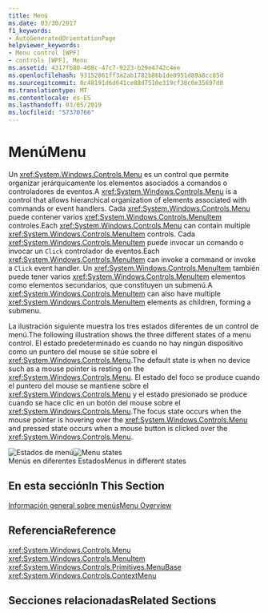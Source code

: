 ```yaml
---
title: Menú
ms.date: 03/30/2017
f1_keywords:
- AutoGeneratedOrientationPage
helpviewer_keywords:
- Menu control [WPF]
- controls [WPF], Menu
ms.assetid: 4317fb80-408c-47c7-9223-b29e4742c4ee
ms.openlocfilehash: 93152861ff3a2ab1782b86b1de0951d89a8cc85d
ms.sourcegitcommit: 0c48191d6d641ce88d7510e319cf38c0e35697d0
ms.translationtype: MT
ms.contentlocale: es-ES
ms.lasthandoff: 03/05/2019
ms.locfileid: "57370766"
---
```

# <a name="menu"></a><span data-ttu-id="d9acf-102">Menú</span><span class="sxs-lookup"><span data-stu-id="d9acf-102">Menu</span></span>
<span data-ttu-id="d9acf-103">Un <xref:System.Windows.Controls.Menu> es un control que permite organizar jerárquicamente los elementos asociados a comandos o controladores de eventos.</span><span class="sxs-lookup"><span data-stu-id="d9acf-103">A <xref:System.Windows.Controls.Menu> is a control that allows hierarchical organization of elements associated with commands or event handlers.</span></span> <span data-ttu-id="d9acf-104">Cada <xref:System.Windows.Controls.Menu> puede contener varios <xref:System.Windows.Controls.MenuItem> controles.</span><span class="sxs-lookup"><span data-stu-id="d9acf-104">Each <xref:System.Windows.Controls.Menu> can contain multiple <xref:System.Windows.Controls.MenuItem> controls.</span></span> <span data-ttu-id="d9acf-105">Cada <xref:System.Windows.Controls.MenuItem> puede invocar un comando o invocar un `Click` controlador de eventos.</span><span class="sxs-lookup"><span data-stu-id="d9acf-105">Each <xref:System.Windows.Controls.MenuItem> can invoke a command or invoke a `Click` event handler.</span></span> <span data-ttu-id="d9acf-106">Un <xref:System.Windows.Controls.MenuItem> también puede tener varios <xref:System.Windows.Controls.MenuItem> elementos como elementos secundarios, que constituyen un submenú.</span><span class="sxs-lookup"><span data-stu-id="d9acf-106">A <xref:System.Windows.Controls.MenuItem> can also have multiple <xref:System.Windows.Controls.MenuItem> elements as children, forming a submenu.</span></span>  
  
 <span data-ttu-id="d9acf-107">La ilustración siguiente muestra los tres estados diferentes de un control de menú.</span><span class="sxs-lookup"><span data-stu-id="d9acf-107">The following illustration shows the three different states of a menu control.</span></span> <span data-ttu-id="d9acf-108">El estado predeterminado es cuando no hay ningún dispositivo como un puntero del mouse se sitúe sobre el <xref:System.Windows.Controls.Menu>.</span><span class="sxs-lookup"><span data-stu-id="d9acf-108">The default state is when no device such as a mouse pointer is resting on the <xref:System.Windows.Controls.Menu>.</span></span> <span data-ttu-id="d9acf-109">El estado del foco se produce cuando el puntero del mouse se mantiene sobre el <xref:System.Windows.Controls.Menu> y el estado presionado se produce cuando se hace clic en un botón del mouse sobre el <xref:System.Windows.Controls.Menu>.</span><span class="sxs-lookup"><span data-stu-id="d9acf-109">The focus state occurs when the mouse pointer is hovering over the <xref:System.Windows.Controls.Menu> and pressed state occurs when a mouse button is clicked over the <xref:System.Windows.Controls.Menu>.</span></span>  
  
 <span data-ttu-id="d9acf-110">![Estados de menú](./media/ss-ctl-menu.gif "SS_CTL_menu")</span><span class="sxs-lookup"><span data-stu-id="d9acf-110">![Menu states](./media/ss-ctl-menu.gif "SS_CTL_menu")</span></span>  
<span data-ttu-id="d9acf-111">Menús en diferentes Estados</span><span class="sxs-lookup"><span data-stu-id="d9acf-111">Menus in different states</span></span>  
  
## <a name="in-this-section"></a><span data-ttu-id="d9acf-112">En esta sección</span><span class="sxs-lookup"><span data-stu-id="d9acf-112">In This Section</span></span>  
 [<span data-ttu-id="d9acf-113">Información general sobre menús</span><span class="sxs-lookup"><span data-stu-id="d9acf-113">Menu Overview</span></span>](menu-overview.md)  
  
## <a name="reference"></a><span data-ttu-id="d9acf-114">Referencia</span><span class="sxs-lookup"><span data-stu-id="d9acf-114">Reference</span></span>  
 <xref:System.Windows.Controls.Menu>  
  <xref:System.Windows.Controls.MenuItem>  
  <xref:System.Windows.Controls.Primitives.MenuBase>  
  <xref:System.Windows.Controls.ContextMenu>  
  
## <a name="related-sections"></a><span data-ttu-id="d9acf-115">Secciones relacionadas</span><span class="sxs-lookup"><span data-stu-id="d9acf-115">Related Sections</span></span>
